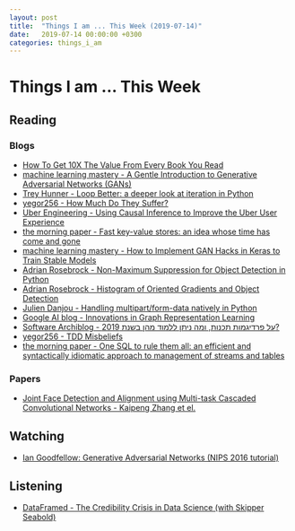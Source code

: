 ```yaml
---
layout: post
title:  "Things I am ... This Week (2019-07-14)"
date:   2019-07-14 00:00:00 +0300
categories: things_i_am
---
```


# Things I am ... This Week  

## Reading  

### Blogs

- [How To Get 10X The Value From Every Book You Read][medium1]
- [machine learning mastery - A Gentle Introduction to Generative Adversarial Networks (GANs)][mlm1]
- [Trey Hunner - Loop Better: a deeper look at iteration in Python][th1]
- [yegor256 -  How Much Do They Suffer?][yegor1]
- [Uber Engineering - Using Causal Inference to Improve the Uber User Experience][uber1]
- [the morning paper - Fast key-value stores: an idea whose time has come and gone][mp1]
- [machine learning mastery - How to Implement GAN Hacks in Keras to Train Stable Models][mlm2]
- [Adrian Rosebrock - Non-Maximum Suppression for Object Detection in Python][pir1]
- [Adrian Rosebrock - Histogram of Oriented Gradients and Object Detection][pir2]
- [Julien Danjou - Handling multipart/form-data natively in Python][jd1]
- [Google AI blog - Innovations in Graph Representation Learning][google1]
- [Software Archiblog - על פרדיגמות תכנות, ומה ניתן ללמוד מהן בשנת 2019?][sa1]
- [yegor256 - TDD Misbeliefs][yegor2]
- [the morning paper - One SQL to rule them all: an efficient and syntactically idiomatic approach to management of streams and tables][mp2]

### Papers

- [Joint Face Detection and Alignment using Multi-task Cascaded Convolutional Networks - Kaipeng Zhang et el.][paper1]

## Watching  

- [Ian Goodfellow: Generative Adversarial Networks (NIPS 2016 tutorial)][yt1]

## Listening  

- [DataFramed - The Credibility Crisis in Data Science (with Skipper Seabold)][dataframed1]

[medium1]:https://medium.com/better-marketing/how-to-get-10x-the-value-from-every-book-you-read-90166d672988
[mlm1]:https://machinelearningmastery.com/what-are-generative-adversarial-networks-gans/
[th1]:https://treyhunner.com/2019/06/loop-better-a-deeper-look-at-iteration-in-python/
[yegor1]:https://www.yegor256.com/2019/06/19/how-much-they-suffer.html
[yt1]:https://www.youtube.com/watch?time_continue=6894&v=HGYYEUSm-0Q
[uber1]:https://eng.uber.com/causal-inference-at-uber/
[mp1]:https://blog.acolyer.org/2019/06/24/fast-key-value-stores/
[dataframed1]:https://www.datacamp.com/community/podcast/credibility-crisis-in-data-science
[mlm2]:https://machinelearningmastery.com/how-to-code-generative-adversarial-network-hacks/
[pir1]:https://www.pyimagesearch.com/2014/11/17/non-maximum-suppression-object-detection-python/
[pir2]:https://www.pyimagesearch.com/2014/11/10/histogram-oriented-gradients-object-detection/
[jd1]:https://julien.danjou.info/handling-multipart-form-data-python/
[paper1]:https://arxiv.org/pdf/1604.02878.pdf
[google1]:https://ai.googleblog.com/2019/06/innovations-in-graph-representation.html
[sa1]:http://www.softwarearchiblog.com/2019/06/paradigms-1.html
[yegor2]:https://www.yegor256.com/2019/07/02/tdd-misbeliefs.htm
[mp2]:https://blog.acolyer.org/2019/07/03/one-sql-to-rule-them-all/
